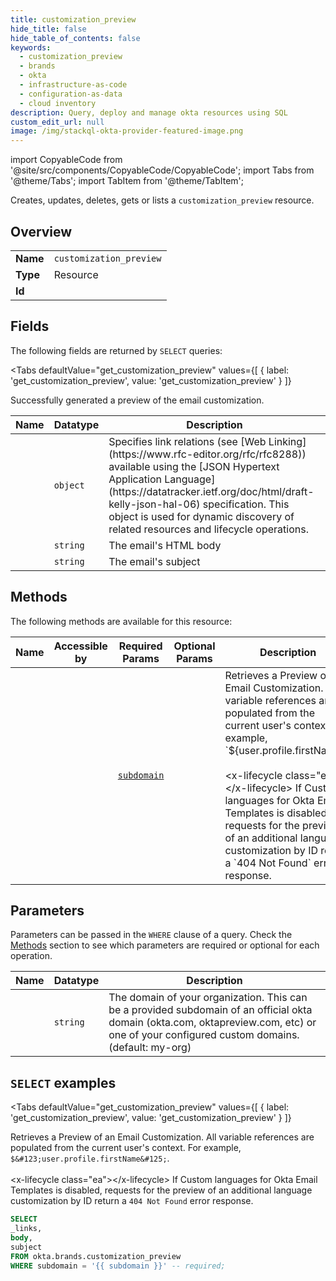 ```yaml
--- 
title: customization_preview
hide_title: false
hide_table_of_contents: false
keywords:
  - customization_preview
  - brands
  - okta
  - infrastructure-as-code
  - configuration-as-data
  - cloud inventory
description: Query, deploy and manage okta resources using SQL
custom_edit_url: null
image: /img/stackql-okta-provider-featured-image.png
---
```


import CopyableCode from '@site/src/components/CopyableCode/CopyableCode';
import Tabs from '@theme/Tabs';
import TabItem from '@theme/TabItem';

Creates, updates, deletes, gets or lists a <code>customization_preview</code> resource.

## Overview
<table><tbody>
<tr><td><b>Name</b></td><td><code>customization_preview</code></td></tr>
<tr><td><b>Type</b></td><td>Resource</td></tr>
<tr><td><b>Id</b></td><td><CopyableCode code="okta.brands.customization_preview" /></td></tr>
</tbody></table>

## Fields

The following fields are returned by `SELECT` queries:

<Tabs
    defaultValue="get_customization_preview"
    values={[
        { label: 'get_customization_preview', value: 'get_customization_preview' }
    ]}
>
<TabItem value="get_customization_preview">

Successfully generated a preview of the email customization.

<table>
<thead>
    <tr>
    <th>Name</th>
    <th>Datatype</th>
    <th>Description</th>
    </tr>
</thead>
<tbody>
<tr>
    <td><CopyableCode code="_links" /></td>
    <td><code>object</code></td>
    <td>Specifies link relations (see [Web Linking](https://www.rfc-editor.org/rfc/rfc8288)) available using the [JSON Hypertext Application Language](https://datatracker.ietf.org/doc/html/draft-kelly-json-hal-06) specification. This object is used for dynamic discovery of related resources and lifecycle operations.</td>
</tr>
<tr>
    <td><CopyableCode code="body" /></td>
    <td><code>string</code></td>
    <td>The email's HTML body</td>
</tr>
<tr>
    <td><CopyableCode code="subject" /></td>
    <td><code>string</code></td>
    <td>The email's subject</td>
</tr>
</tbody>
</table>
</TabItem>
</Tabs>

## Methods

The following methods are available for this resource:

<table>
<thead>
    <tr>
    <th>Name</th>
    <th>Accessible by</th>
    <th>Required Params</th>
    <th>Optional Params</th>
    <th>Description</th>
    </tr>
</thead>
<tbody>
<tr>
    <td><a href="#get_customization_preview"><CopyableCode code="get_customization_preview" /></a></td>
    <td><CopyableCode code="select" /></td>
    <td><a href="#parameter-subdomain"><code>subdomain</code></a></td>
    <td></td>
    <td>Retrieves a Preview of an Email Customization. All variable references are populated from the current user's context. For example, `$&#123;user.profile.firstName&#125;`.<br /><br />&lt;x-lifecycle class="ea"&gt;&lt;/x-lifecycle&gt; If Custom languages for Okta Email Templates is disabled, requests for the preview of an additional language customization by ID return a `404 Not Found` error response.<br /></td>
</tr>
</tbody>
</table>

## Parameters

Parameters can be passed in the `WHERE` clause of a query. Check the [Methods](#methods) section to see which parameters are required or optional for each operation.

<table>
<thead>
    <tr>
    <th>Name</th>
    <th>Datatype</th>
    <th>Description</th>
    </tr>
</thead>
<tbody>
<tr id="parameter-subdomain">
    <td><CopyableCode code="subdomain" /></td>
    <td><code>string</code></td>
    <td>The domain of your organization. This can be a provided subdomain of an official okta domain (okta.com, oktapreview.com, etc) or one of your configured custom domains. (default: my-org)</td>
</tr>
</tbody>
</table>

## `SELECT` examples

<Tabs
    defaultValue="get_customization_preview"
    values={[
        { label: 'get_customization_preview', value: 'get_customization_preview' }
    ]}
>
<TabItem value="get_customization_preview">

Retrieves a Preview of an Email Customization. All variable references are populated from the current user's context. For example, `$&#123;user.profile.firstName&#125;`.<br /><br />&lt;x-lifecycle class="ea"&gt;&lt;/x-lifecycle&gt; If Custom languages for Okta Email Templates is disabled, requests for the preview of an additional language customization by ID return a `404 Not Found` error response.<br />

```sql
SELECT
_links,
body,
subject
FROM okta.brands.customization_preview
WHERE subdomain = '{{ subdomain }}' -- required;
```
</TabItem>
</Tabs>

